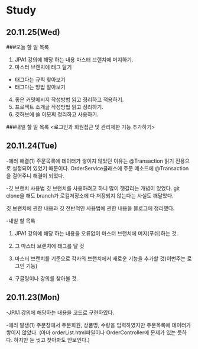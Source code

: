 # Study
## 20.11.25(Wed)
###오늘 할 일 목록
1. JPA1 강의에 해당 하는 내용 마스터 브랜치에 머지하기.
2. 마스터 브랜치에 태그 달기
- 태그다는 규칙 찾아보기
- 태그다는 방법 알아보기
4. 좋은 커밋메시지 작성방법 읽고 정리하고 적용하기.
5. 프로젝트 소개글 작성방법 읽고 정리하기.
6. 깃허브에 쓸 이모찌 정리하고 사용하기.

 
###내일 할 일 목록
<로그인과 회원접근 및 관리제한 기능 추가하기>

## 20.11.24(Tue)
-에러 해결(1)
주문목록에 데이터가 쌓이지 않았던 이유는 @Transaction 읽기 전용으로 설정되어 있었기 때문이다.
OrderService클래스에 주문 메소드에 @Transaction을 걸어주니 해결이 되었다.

-깃 브랜치 사용법
깃 브랜치를 사용하려고 하니 많이 헷갈리는 개념이 있었다. git clone을 해도 branch가 로컬저장소에 다 저장되지 않는다는 사실도 깨달았다.

깃 브랜치에 관한 내용과 깃 전반적인 사용법에 관한 내용을 블로그에 정리했다.

-내일 할 목록
1. JPA1 강의에 해당 하는 내용을 오류없이 마스터 브랜치에 머지(푸쉬)하는 것.

2. 그 마스터 브랜치에 태그를 달 것

3. 마스터 브랜치를 기준으로 각자의 브랜치에서 새로운 기능을 추가할 것(이번주는 로그인 기능)

4. 구글링이나 강의를 찾아볼 것.


## 20.11.23(Mon)
-JPA1 강의에 해당하는 내용을 코드로 구현하였다.

-에러 발생(1)
주문창에서 주문회원, 상품명, 수량을 입력하였지만 주문목록에 데이터가 쌓이지 않았다.
(아마 orderList.html파일이나 OrderController에 문제가 있는 듯하다. 하지만 눈 씻고 찾아봐도 안보인다.)
